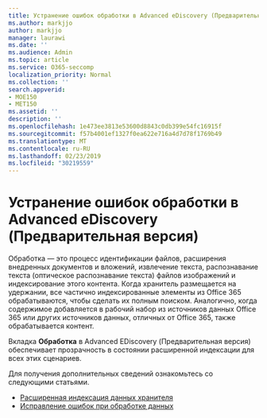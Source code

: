 ```yaml
---
title: Устранение ошибок обработки в Advanced eDiscovery (Предварительная версия)
ms.author: markjjo
author: markjjo
manager: laurawi
ms.date: ''
ms.audience: Admin
ms.topic: article
ms.service: O365-seccomp
localization_priority: Normal
ms.collection: ''
search.appverid:
- MOE150
- MET150
ms.assetid: ''
description: ''
ms.openlocfilehash: 1e473ee3813e53600d8843c0db399e54fc16915f
ms.sourcegitcommit: f57b4001ef1327f0ea622e716a4d7d78f1769b49
ms.translationtype: MT
ms.contentlocale: ru-RU
ms.lasthandoff: 02/23/2019
ms.locfileid: "30219559"
---
```

# <a name="fix-processing-errors-in-advanced-ediscovery-preview"></a>Устранение ошибок обработки в Advanced eDiscovery (Предварительная версия)

Обработка — это процесс идентификации файлов, расширения внедренных документов и вложений, извлечение текста, распознавание текста (оптическое распознавание текста) файлов изображений и индексирование этого контента.  Когда хранитель размещается на удержании, все частично индексированные элементы из Office 365 обрабатываются, чтобы сделать их полным поиском.  Аналогично, когда содержимое добавляется в рабочий набор из источников данных Office 365 или других источников данных, отличных от Office 365, также обрабатывается контент.

Вкладка **Обработка** в Advanced EDiscovery (Предварительная версия) обеспечивает прозрачность в состоянии расширенной индексации для всех этих сценариев.

Для получения дополнительных сведений ознакомьтесь со следующими статьями.

- [Расширенная индексация данных хранителя](indexing-custodian-data.md)
- [Исправление ошибок при обработке данных](error-remediation.md)
